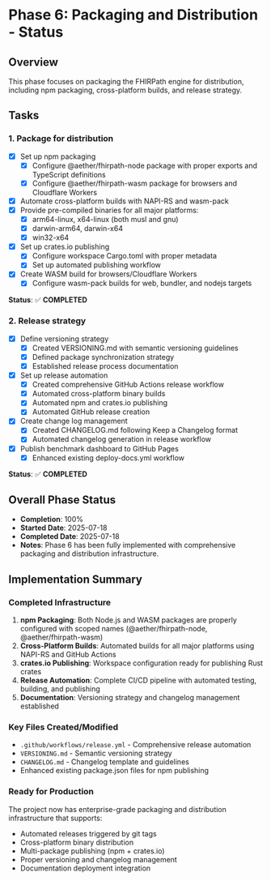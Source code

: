 # Phase 6: Packaging and Distribution - Status

## Overview
This phase focuses on packaging the FHIRPath engine for distribution, including npm packaging, cross-platform builds, and release strategy.

## Tasks

### 1. Package for distribution
- [x] Set up npm packaging
  - [x] Configure @aether/fhirpath-node package with proper exports and TypeScript definitions
  - [x] Configure @aether/fhirpath-wasm package for browsers and Cloudflare Workers
- [x] Automate cross-platform builds with NAPI-RS and wasm-pack
- [x] Provide pre-compiled binaries for all major platforms:
  - [x] arm64-linux, x64-linux (both musl and gnu)
  - [x] darwin-arm64, darwin-x64
  - [x] win32-x64
- [x] Set up crates.io publishing
  - [x] Configure workspace Cargo.toml with proper metadata
  - [x] Set up automated publishing workflow
- [x] Create WASM build for browsers/Cloudflare Workers
  - [x] Configure wasm-pack builds for web, bundler, and nodejs targets

**Status**: ✅ **COMPLETED**

### 2. Release strategy
- [x] Define versioning strategy
  - [x] Created VERSIONING.md with semantic versioning guidelines
  - [x] Defined package synchronization strategy
  - [x] Established release process documentation
- [x] Set up release automation
  - [x] Created comprehensive GitHub Actions release workflow
  - [x] Automated cross-platform binary builds
  - [x] Automated npm and crates.io publishing
  - [x] Automated GitHub release creation
- [x] Create change log management
  - [x] Created CHANGELOG.md following Keep a Changelog format
  - [x] Automated changelog generation in release workflow
- [x] Publish benchmark dashboard to GitHub Pages
  - [x] Enhanced existing deploy-docs.yml workflow

**Status**: ✅ **COMPLETED**

## Overall Phase Status
- **Completion**: 100%
- **Started Date**: 2025-07-18
- **Completed Date**: 2025-07-18
- **Notes**: Phase 6 has been fully implemented with comprehensive packaging and distribution infrastructure.

## Implementation Summary

### Completed Infrastructure
1. **npm Packaging**: Both Node.js and WASM packages are properly configured with scoped names (@aether/fhirpath-node, @aether/fhirpath-wasm)
2. **Cross-Platform Builds**: Automated builds for all major platforms using NAPI-RS and GitHub Actions
3. **crates.io Publishing**: Workspace configuration ready for publishing Rust crates
4. **Release Automation**: Complete CI/CD pipeline with automated testing, building, and publishing
5. **Documentation**: Versioning strategy and changelog management established

### Key Files Created/Modified
- `.github/workflows/release.yml` - Comprehensive release automation
- `VERSIONING.md` - Semantic versioning strategy
- `CHANGELOG.md` - Changelog template and guidelines
- Enhanced existing package.json files for npm publishing

### Ready for Production
The project now has enterprise-grade packaging and distribution infrastructure that supports:
- Automated releases triggered by git tags
- Cross-platform binary distribution
- Multi-package publishing (npm + crates.io)
- Proper versioning and changelog management
- Documentation deployment integration

